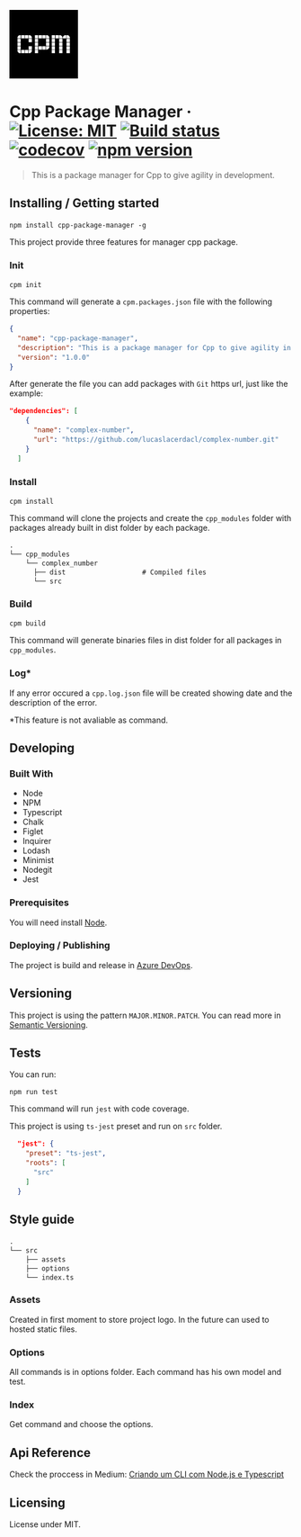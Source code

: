![Logo of the project](./src/assets/images/logo.jpeg)

# Cpp Package Manager &middot; [![License: MIT](https://img.shields.io/badge/License-MIT-yellow.svg)](https://opensource.org/licenses/MIT) [![Build status](https://dev.azure.com/lucaslacerdacl/cpp-package-manager/_apis/build/status/cpp-package-manager)](https://dev.azure.com/lucaslacerdacl/cpp-package-manager/_build/latest?definitionId=-1) [![codecov](https://codecov.io/gh/lucaslacerdacl/cpp-package-manager/branch/master/graph/badge.svg?token=UVMzsNr6HU)](https://codecov.io/gh/lucaslacerdacl/cpp-package-manager) [![npm version](https://badge.fury.io/js/cpp-package-manager.svg)](https://badge.fury.io/js/cpp-package-manager)
> This is a package manager for Cpp to give agility in development.

## Installing / Getting started

```shell
npm install cpp-package-manager -g
```

This project provide three features for manager cpp package.

### Init

```shell
cpm init
```

This command will generate a ```cpm.packages.json``` file with the following properties:

```json
{
  "name": "cpp-package-manager",
  "description": "This is a package manager for Cpp to give agility in development.",
  "version": "1.0.0"
}
```

After generate the file you can add packages with ```Git``` https url, just like the example:
```json
"dependencies": [
    {
      "name": "complex-number",
      "url": "https://github.com/lucaslacerdacl/complex-number.git"
    }
  ]
```

### Install

```shell
cpm install
```

This command will clone the projects and create the ```cpp_modules``` folder with packages already built in dist folder by each package.

    .
    └── cpp_modules
        └── complex_number
          ├── dist                   # Compiled files
          └── src

### Build

```shell
cpm build
```

This command will generate binaries files in dist folder for all packages in ```cpp_modules```.

### Log*

If any error occured a ```cpp.log.json``` file will be created showing date and the description of the error.

*This feature is not avaliable as command.

## Developing

### Built With
* Node
* NPM
* Typescript
* Chalk
* Figlet
* Inquirer
* Lodash
* Minimist
* Nodegit
* Jest

### Prerequisites
You will need install [Node](https://nodejs.org).


### Deploying / Publishing
The project is build and release in  [Azure DevOps](https://dev.azure.com/lucaslacerdacl/cpp-package-manager).

## Versioning

This project is using the pattern ```MAJOR.MINOR.PATCH```. You can read more in [Semantic Versioning](http://semver.org/).


## Tests

You can run:

```shell
npm run test
```
This command will run ```jest``` with code coverage.

This project is using ```ts-jest``` preset and run on ```src``` folder.

```json
  "jest": {
    "preset": "ts-jest",
    "roots": [
      "src"
    ]
  }
```


## Style guide
    .
    └── src
        ├── assets
        ├── options
        └── index.ts

### Assets
Created in first moment to store project logo. In the future can used to hosted static files.

### Options
All commands is in options folder. Each command has his own model and test.

### Index
Get command and choose the options.

## Api Reference
Check the proccess in Medium:
[Criando um CLI com Node.js e Typescript](http://semver.org/)

## Licensing

License under MIT.




